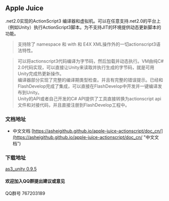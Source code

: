 ## Apple Juice
  
.net2.0实现的ActionScript3 编译器和虚拟机。可以在任意支持.net2.0的平台上（例如Unity）执行ActionScript3脚本。为不支持JIT的环境提供动态更新脚本的功能。
>支持除了 namespace 和 with 和 E4X XML操作外的一切actionscript3语法特性。   

>可以将actionscript3代码编译为字节码，然后加载并动态执行。VM由纯C# 2.0代码实现，可以直接让Unity来读取并执行生成的字节码，就是可用Unity完成热更新操作。  
编译器部分实现了完整的编译期类型检查。并且有完整的错误提示。已经和FlashDevelop完成了集成，可以直接在FlashDevelop中开发并一键编译发布到Unity。   
Unity的API或者自己开发的C# API提供了工具直接转换为actionscript api文件和对接代码，并且直接注册到FlashDevelop工程中。


### 文档地址
- 中文文档
  [https://asheigithub.github.io/apple-juice-actionscript/doc_cn/](https://asheigithub.github.io/apple-juice-actionscript/doc_cn/ "中文文档")
  

### 下载地址
[as3_unity 0.9.5](https://github.com/asheigithub/apple-juice-actionscript/files/1922962/as3_unity.zip)


#### 欢迎加入QQ群提出建议或意见 ####
QQ群号 
767203189

